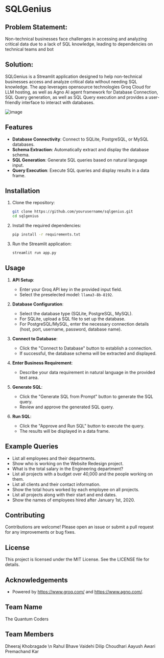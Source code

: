# SQLGenius
 
## Problem Statement:
 
Non-technical businesses face challenges in accessing and analyzing critical data due to a lack of SQL knowledge, leading to dependencies on technical teams and bot
 
## Solution:
 
SQLGenius is a Streamlit application designed to help non-technical businesses access and analyze critical data without needing SQL knowledge. The app leverages opensource technologies Groq Cloud for LLM hosting, as well as Agno AI agent framework for  Database Connection, SQL Query generation, as well as SQL Query execution and provides a user-friendly interface to interact with databases.

![image](https://github.com/user-attachments/assets/59b74980-b82f-40ed-afc5-ad8229738c91)

## Features
 
- **Database Connectivity**: Connect to SQLite, PostgreSQL, or MySQL databases.
- **Schema Extraction**: Automatically extract and display the database schema.
- **SQL Generation**: Generate SQL queries based on natural language input.
- **Query Execution**: Execute SQL queries and display results in a data frame.

## Installation
 
1. Clone the repository:
    ```bash
    git clone https://github.com/yourusername/sqlgenius.git
    cd sqlgenius
    ```
 
2. Install the required dependencies:
    ```bash
    pip install -r requirements.txt
    ```
 
3. Run the Streamlit application:
    ```bash
    streamlit run app.py
    ```
 
## Usage
 
1. **API Setup**:
    - Enter your Groq API key in the provided input field.
    - Select the preselected model: `llama3-8b-8192`.
 
2. **Database Configuration**:
    - Select the database type (SQLite, PostgreSQL, MySQL).
    - For SQLite, upload a SQL file to set up the database.
    - For PostgreSQL/MySQL, enter the necessary connection details (host, port, username, password, database name).
 
3. **Connect to Database**:
    - Click the "Connect to Database" button to establish a connection.
    - If successful, the database schema will be extracted and displayed.
 
4. **Enter Business Requirement**:
    - Describe your data requirement in natural language in the provided text area.
 
5. **Generate SQL**:
    - Click the "Generate SQL from Prompt" button to generate the SQL query.
    - Review and approve the generated SQL query.
 
6. **Run SQL**:
    - Click the "Approve and Run SQL" button to execute the query.
    - The results will be displayed in a data frame.
 
## Example Queries
 
- List all employees and their departments.
- Show who is working on the Website Redesign project.
- What is the total salary in the Engineering department?
- List all projects with a budget over 40,000 and the people working on them.
- List all clients and their contact information.
- Show the total hours worked by each employee on all projects.
- List all projects along with their start and end dates.
- Show the names of employees hired after January 1st, 2020.
 
## Contributing
 
Contributions are welcome! Please open an issue or submit a pull request for any improvements or bug fixes.
 
## License
 
This project is licensed under the MIT License. See the LICENSE file for details.
 
## Acknowledgements
 
- Powered by https://www.groq.com/ and https://www.agno.com/.
 
## Team Name
The Quantum Coders

## Team Members

Dheeraj Khobragade \n
Rahul Bhave
Vaidehi Dilip Choudhari
Aayush Awari
Premachand Kar
